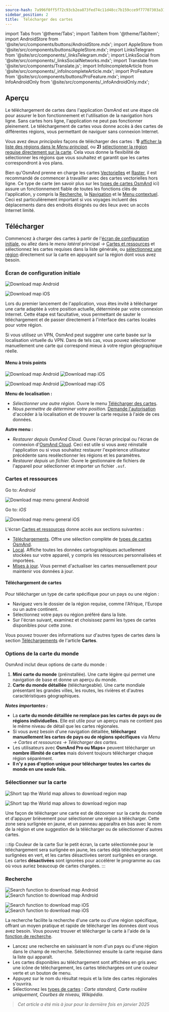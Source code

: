 ```yaml
---
source-hash: 7a996f0ff5f72c93cb2ea873fed74c11d48cc7b159cce9f77707303a31608b46 
sidebar_position: 2
title:  Télécharger des cartes
---
```


import Tabs from '@theme/Tabs';
import TabItem from '@theme/TabItem';
import AndroidStore from '@site/src/components/buttons/AndroidStore.mdx';
import AppleStore from '@site/src/components/buttons/AppleStore.mdx';
import LinksTelegram from '@site/src/components/_linksTelegram.mdx';
import LinksSocial from '@site/src/components/_linksSocialNetworks.mdx';
import Translate from '@site/src/components/Translate.js';
import InfoIncompleteArticle from '@site/src/components/_infoIncompleteArticle.mdx';
import ProFeature from '@site/src/components/buttons/ProFeature.mdx';
import InfoAndroidOnly from '@site/src/components/_infoAndroidOnly.mdx';



## Aperçu

Le téléchargement de cartes dans l'application OsmAnd est une étape clé pour assurer le bon fonctionnement et l'utilisation de la navigation hors ligne. Sans cartes hors ligne, l'application ne peut pas fonctionner pleinement. Le téléchargement de cartes vous donne accès à des cartes de différentes régions, vous permettant de naviguer sans connexion Internet.

Vous avez deux *principales* façons de télécharger des cartes : **1)** [afficher la liste des régions dans le *Menu principal*](#maps-and-resources), ou **2)** [sélectionner la région requise directement sur la carte](#select-on-the-map). Cela vous donne la flexibilité de sélectionner les régions que vous souhaitez et garantit que les cartes correspondront à vos plans.

Bien qu'OsmAnd prenne en charge les cartes [Vectorielles](../map/vector-maps.md) et [Raster](../map/raster-maps.md), il est recommandé de commencer à travailler avec des cartes vectorielles hors ligne. Ce type de carte (en savoir plus sur les [types de cartes OsmAnd](../personal/maps-resources.md#map-types) ici) assure un fonctionnement fiable de toutes les fonctions clés de l'application, y compris la [Recherche](../search/index.md), la [Navigation](../navigation/index.md) et le [Menu contextuel](../map/map-context-menu.md). Ceci est particulièrement important si vos voyages incluent des déplacements dans des endroits éloignés ou des lieux avec un accès Internet limité.


## Télécharger

Commencez à charger des cartes à partir de l'[écran de configuration initiale](#initial-setup-screen), ou allez dans le *menu latéral* principal *→* [Cartes et ressources](#maps-and-resources) et sélectionnez les cartes requises dans la liste générale, ou [sélectionnez une région](#select-on-the-map) directement sur la carte en appuyant sur la région dont vous avez besoin.


### Écran de configuration initiale

<Tabs groupId="operating-systems">

<TabItem value="android" label="Android">

![Download map Android](@site/static/img/steps/start_screen_first_screen_andr.png)

</TabItem>

<TabItem value="ios" label="iOS">

![Download map iOS](@site/static/img/steps/start_screen_first_screen_ios.png)

</TabItem>

</Tabs>

Lors du premier lancement de l'application, vous êtes invité à télécharger une carte adaptée à votre position actuelle, déterminée par votre connexion Internet. Cette étape est facultative, vous permettant de sauter le téléchargement et de passer directement à l'interface des cartes locales pour votre région.

Si vous utilisez un VPN, OsmAnd peut suggérer une carte basée sur la localisation virtuelle du VPN. Dans de tels cas, vous pouvez sélectionner manuellement une carte qui correspond mieux à votre région géographique réelle.


#### Menu à trois points

<Tabs groupId="operating-systems">

<TabItem value="android" label="Android">

![Download map Android](@site/static/img/steps/start_screen_first_screen_location_andr.png)   ![Download map iOS](@site/static/img/steps/start_screen_first_screen_other_andr.png)

</TabItem>

<TabItem value="ios" label="iOS">

![Download map Android](@site/static/img/steps/start_screen_first_screen_location_ios.png)   ![Download map iOS](@site/static/img/steps/start_screen_first_screen_other_ios.png)

</TabItem>

</Tabs>

**Menu de localisation :**

- *Sélectionner une autre région.* Ouvre le menu [Télécharger des cartes](#maps-and-resources).
- *Nous permettre de déterminer votre position.* [Demande l'autorisation](../start-with/first-steps.md#permission-to-access-the-location) d'accéder à la localisation et de trouver la carte requise à l'aide de ces données.

**Autre menu :**

- *Restaurer depuis OsmAnd Cloud.* Ouvre l'écran principal ou l'écran de connexion d'[OsmAnd Cloud](../personal/osmand-cloud.md). Ceci est utile si vous avez réinstallé l'application ou si vous souhaitez restaurer l'expérience utilisateur précédente sans resélectionner les régions et les paramètres.
- *Restaurer depuis un fichier.* Ouvre le gestionnaire de fichiers de l'appareil pour sélectionner et importer un fichier `.osf`.


### Cartes et ressources

<Tabs groupId="operating-systems">

<TabItem value="android" label="Android">

Go to: *Android* *<Translate android="true" ids="shared_string_menu,maps_and_resources,downloads"/>*

![Download map menu general Android](@site/static/img/personal/maps/download_menu_andr.png)

</TabItem>

<TabItem value="ios" label="iOS">

Go to: *iOS* *<Translate ios="true" ids="shared_string_menu,res_mapsres"/>*

![Download map menu general iOS](@site/static/img/personal/maps/download_menu_ios.png)

</TabItem>

</Tabs>

L'écran [Cartes et ressources](../personal/maps-resources.md) donne accès aux sections suivantes :

- [Téléchargements](../personal/maps-resources.md#downloads). Offre une sélection complète de [types de cartes OsmAnd](../personal/maps-resources.md#map-types).
- [Local](../personal/maps-resources.md#local). Affiche toutes les données cartographiques actuellement stockées sur votre appareil, y compris les ressources personnalisées et importées.
- [Mises à jour](../personal/maps-resources.md#updates). Vous permet d'actualiser les cartes mensuellement pour maintenir vos données à jour.

#### Téléchargement de cartes

Pour télécharger un type de carte spécifique pour un pays ou une région :

- Naviguez vers le dossier de la région requise, comme l'Afrique, l'Europe ou un autre continent.
- Sélectionnez votre pays ou région préféré dans la liste.
- Sur l'écran suivant, examinez et choisissez parmi les types de cartes disponibles pour cette zone.

Vous pouvez trouver des informations sur d'autres types de cartes dans la section [Téléchargements](../personal/maps-resources.md#downloads) de l'article **Cartes**.

### Options de la carte du monde

OsmAnd inclut deux options de carte du monde :

1. **Mini carte du monde** (préinstallée). Une carte légère qui permet une navigation de base et donne un aperçu du monde.
2. **Carte du monde détaillée** (téléchargeable). Une carte mondiale présentant les grandes villes, les routes, les rivières et d'autres caractéristiques géographiques.

***Notes importantes :***

- La **carte du monde détaillée ne remplace pas les cartes de pays ou de régions individuelles.** Elle est utile pour un aperçu mais ne contient pas le même niveau de détail que les cartes régionales.
- Si vous avez besoin d'une navigation détaillée, **téléchargez manuellement les cartes de pays ou de régions spécifiques** via *Menu → Cartes et ressources → Télécharger des cartes.*
- Les utilisateurs avec **OsmAnd Pro ou Maps+** peuvent télécharger un **nombre illimité de cartes** mais doivent toujours télécharger chaque région séparément.
- **Il n'y a pas d'option unique pour télécharger toutes les cartes du monde en une seule fois.**


### Sélectionner sur la carte

<Tabs groupId="operating-systems">

<TabItem value="android" label="Android">

![Short tap the World map allows to download region map](@site/static/img/map/download_region_map_via_worldmap.png)

</TabItem>

<TabItem value="ios" label="iOS">

![Short tap the World map allows to download region map](@site/static/img/settings/download_region_map_via_worldmap_ios.png)

</TabItem>

</Tabs>

Une façon de télécharger une carte est de dézoomer sur la carte du monde et d'appuyer brièvement pour sélectionner une région à télécharger. Cette zone sera surlignée en jaune, et un panneau apparaîtra en bas avec le nom de la région et une suggestion de la télécharger ou de sélectionner d'autres cartes.

:::tip Couleur de la carte
Sur le petit écran, la carte sélectionnée pour le téléchargement sera surlignée en jaune, les cartes déjà téléchargées seront surlignées en vert, et les cartes désactivées seront surlignées en orange. Les cartes **désactivées** sont ignorées pour accélérer le programme au cas où vous auriez beaucoup de cartes chargées.
:::

### Recherche

<Tabs groupId="operating-systems">

<TabItem value="android" label="Android">

![Search function to download map Android](@site/static/img/settings/search_download_map_3_andr.png) ![Search function to download map Android](@site/static/img/settings/search_download_map_4_andr.png)

</TabItem>

<TabItem value="ios" label="iOS">

![Search function to download map iOS](@site/static/img/settings/search_download_map_1_ios.png) ![Search function to download map iOS](@site/static/img/settings/search_download_map_2_ios.png)

</TabItem>

</Tabs>

La recherche facilite la recherche d'une carte ou d'une région spécifique, offrant un moyen pratique et rapide de télécharger les données dont vous avez besoin. Vous pouvez trouver et télécharger la carte à l'aide de la [fonction de recherche](../search/index.md).

- Lancez une recherche en saisissant le nom d'un pays ou d'une région dans le champ de recherche. Sélectionnez ensuite la carte requise dans la liste qui apparaît.
- Les cartes disponibles au téléchargement sont affichées en gris avec une icône de téléchargement, les cartes téléchargées ont une couleur verte et un bouton de menu.
- Appuyez sur le nom du résultat requis et la liste des cartes régionales s'ouvrira.
- Sélectionnez les [types de cartes](../personal/maps-resources.md#map-types) : *Carte standard, Carte routière uniquement, Courbes de niveau, Wikipédia*.

> *Cet article a été mis à jour pour la dernière fois en janvier 2025*

